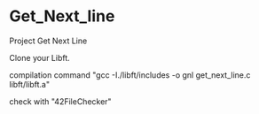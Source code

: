 # Get_Next_line
Project Get Next Line

Clone your Libft.

compilation command "gcc -I./libft/includes -o gnl get_next_line.c libft/libft.a"

check with "42FileChecker"
